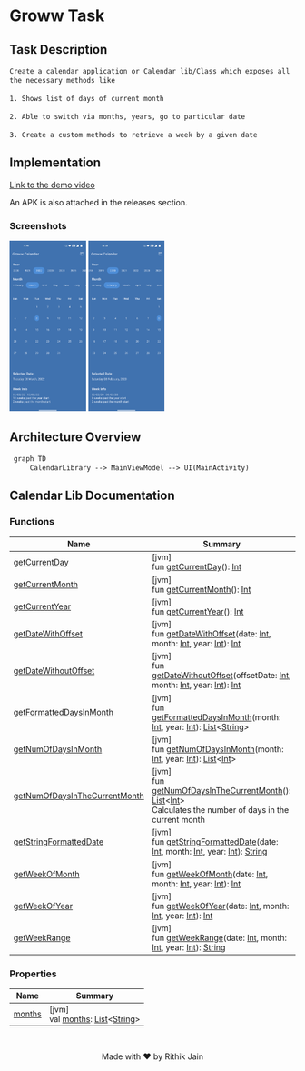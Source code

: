 # Groww Task

## Task Description
 ```
Create a calendar application or Calendar lib/Class which exposes all the necessary methods like

1. Shows list of days of current month

2. Able to switch via months, years, go to particular date

3. Create a custom methods to retrieve a week by a given date
```

## Implementation
[Link to the demo video]()

An APK is also attached in the releases section.

### Screenshots
<img src="assets/images/1.jpg" height="300"></img>
<img src="assets/images/2.jpg" height="300"></img>

## Architecture Overview
```mermaid
 graph TD
	 CalendarLibrary --> MainViewModel --> UI(MainActivity)
 ```

## Calendar Lib Documentation

### Functions

| Name | Summary |
|---|---|
| [getCurrentDay](assets/docs/get-current-day.md) | [jvm]<br>fun [getCurrentDay](assets/docs/get-current-day.md)(): [Int](https://kotlinlang.org/api/latest/jvm/stdlib/kotlin/-int/index.html) |
| [getCurrentMonth](assets/docs/get-current-month.md) | [jvm]<br>fun [getCurrentMonth](assets/docs/get-current-month.md)(): [Int](https://kotlinlang.org/api/latest/jvm/stdlib/kotlin/-int/index.html) |
| [getCurrentYear](assets/docs/get-current-year.md) | [jvm]<br>fun [getCurrentYear](assets/docs/get-current-year.md)(): [Int](https://kotlinlang.org/api/latest/jvm/stdlib/kotlin/-int/index.html) |
| [getDateWithOffset](assets/docs/get-date-with-offset.md) | [jvm]<br>fun [getDateWithOffset](assets/docs/get-date-with-offset.md)(date: [Int](https://kotlinlang.org/api/latest/jvm/stdlib/kotlin/-int/index.html), month: [Int](https://kotlinlang.org/api/latest/jvm/stdlib/kotlin/-int/index.html), year: [Int](https://kotlinlang.org/api/latest/jvm/stdlib/kotlin/-int/index.html)): [Int](https://kotlinlang.org/api/latest/jvm/stdlib/kotlin/-int/index.html) |
| [getDateWithoutOffset](assets/docs/get-date-without-offset.md) | [jvm]<br>fun [getDateWithoutOffset](assets/docs/get-date-without-offset.md)(offsetDate: [Int](https://kotlinlang.org/api/latest/jvm/stdlib/kotlin/-int/index.html), month: [Int](https://kotlinlang.org/api/latest/jvm/stdlib/kotlin/-int/index.html), year: [Int](https://kotlinlang.org/api/latest/jvm/stdlib/kotlin/-int/index.html)): [Int](https://kotlinlang.org/api/latest/jvm/stdlib/kotlin/-int/index.html) |
| [getFormattedDaysInMonth](assets/docs/get-formatted-days-in-month.md) | [jvm]<br>fun [getFormattedDaysInMonth](assets/docs/get-formatted-days-in-month.md)(month: [Int](https://kotlinlang.org/api/latest/jvm/stdlib/kotlin/-int/index.html), year: [Int](https://kotlinlang.org/api/latest/jvm/stdlib/kotlin/-int/index.html)): [List](https://kotlinlang.org/api/latest/jvm/stdlib/kotlin.collections/-list/index.html)&lt;[String](https://kotlinlang.org/api/latest/jvm/stdlib/kotlin/-string/index.html)&gt; |
| [getNumOfDaysInMonth](assets/docs/get-num-of-days-in-month.md) | [jvm]<br>fun [getNumOfDaysInMonth](assets/docs/get-num-of-days-in-month.md)(month: [Int](https://kotlinlang.org/api/latest/jvm/stdlib/kotlin/-int/index.html), year: [Int](https://kotlinlang.org/api/latest/jvm/stdlib/kotlin/-int/index.html)): [List](https://kotlinlang.org/api/latest/jvm/stdlib/kotlin.collections/-list/index.html)&lt;[Int](https://kotlinlang.org/api/latest/jvm/stdlib/kotlin/-int/index.html)&gt; |
| [getNumOfDaysInTheCurrentMonth](assets/docs/get-num-of-days-in-the-current-month.md) | [jvm]<br>fun [getNumOfDaysInTheCurrentMonth](assets/docs/get-num-of-days-in-the-current-month.md)(): [List](https://kotlinlang.org/api/latest/jvm/stdlib/kotlin.collections/-list/index.html)&lt;[Int](https://kotlinlang.org/api/latest/jvm/stdlib/kotlin/-int/index.html)&gt;<br>Calculates the number of days in the current month |
| [getStringFormattedDate](assets/docs/get-string-formatted-date.md) | [jvm]<br>fun [getStringFormattedDate](assets/docs/get-string-formatted-date.md)(date: [Int](https://kotlinlang.org/api/latest/jvm/stdlib/kotlin/-int/index.html), month: [Int](https://kotlinlang.org/api/latest/jvm/stdlib/kotlin/-int/index.html), year: [Int](https://kotlinlang.org/api/latest/jvm/stdlib/kotlin/-int/index.html)): [String](https://kotlinlang.org/api/latest/jvm/stdlib/kotlin/-string/index.html) |
| [getWeekOfMonth](assets/docs/get-week-of-month.md) | [jvm]<br>fun [getWeekOfMonth](assets/docs/get-week-of-month.md)(date: [Int](https://kotlinlang.org/api/latest/jvm/stdlib/kotlin/-int/index.html), month: [Int](https://kotlinlang.org/api/latest/jvm/stdlib/kotlin/-int/index.html), year: [Int](https://kotlinlang.org/api/latest/jvm/stdlib/kotlin/-int/index.html)): [Int](https://kotlinlang.org/api/latest/jvm/stdlib/kotlin/-int/index.html) |
| [getWeekOfYear](assets/docs/get-week-of-year.md) | [jvm]<br>fun [getWeekOfYear](assets/docs/get-week-of-year.md)(date: [Int](https://kotlinlang.org/api/latest/jvm/stdlib/kotlin/-int/index.html), month: [Int](https://kotlinlang.org/api/latest/jvm/stdlib/kotlin/-int/index.html), year: [Int](https://kotlinlang.org/api/latest/jvm/stdlib/kotlin/-int/index.html)): [Int](https://kotlinlang.org/api/latest/jvm/stdlib/kotlin/-int/index.html) |
| [getWeekRange](assets/docs/get-week-range.md) | [jvm]<br>fun [getWeekRange](assets/docs/get-week-range.md)(date: [Int](https://kotlinlang.org/api/latest/jvm/stdlib/kotlin/-int/index.html), month: [Int](https://kotlinlang.org/api/latest/jvm/stdlib/kotlin/-int/index.html), year: [Int](https://kotlinlang.org/api/latest/jvm/stdlib/kotlin/-int/index.html)): [String](https://kotlinlang.org/api/latest/jvm/stdlib/kotlin/-string/index.html) |

### Properties

| Name | Summary |
|---|---|
| [months](assets/docs/months.md) | [jvm]<br>val [months](assets/docs/months.md): [List](https://kotlinlang.org/api/latest/jvm/stdlib/kotlin.collections/-list/index.html)&lt;[String](https://kotlinlang.org/api/latest/jvm/stdlib/kotlin/-string/index.html)&gt; |

<br>
<p align="center">
	Made with ❤ by Rithik Jain
</p>

